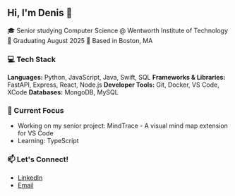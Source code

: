 ## Hi, I'm Denis 👋

🎓 Senior studying Computer Science @ Wentworth Institute of Technology
📅 Graduating August 2025
📍 Based in Boston, MA

### 💻 Tech Stack
**Languages:** Python, JavaScript, Java, Swift, SQL
**Frameworks & Libraries:** FastAPI, Express, React, Node.js
**Developer Tools:** Git, Docker, VS Code, XCode
**Databases:** MongoDB, MySQL

### 🧠 Current Focus
- Working on my senior project: MindTrace - A visual mind map extension for VS Code
- Learning: TypeScript

### 📫 Let's Connect!
- [LinkedIn](https://www.linkedin.com/in/denisle/)
- [Email](mailto://dl.denisle@gmail.com)

<!--
**denis-le/denis-le** is a ✨ _special_ ✨ repository because its `README.md` (this file) appears on your GitHub profile.

Here are some ideas to get you started:

- 🔭 I’m currently working on ...
- 🌱 I’m currently learning ...
- 👯 I’m looking to collaborate on ...
- 🤔 I’m looking for help with ...
- 💬 Ask me about ...
- 📫 How to reach me: ...
- 😄 Pronouns: ...
- ⚡ Fun fact: ...
-->
